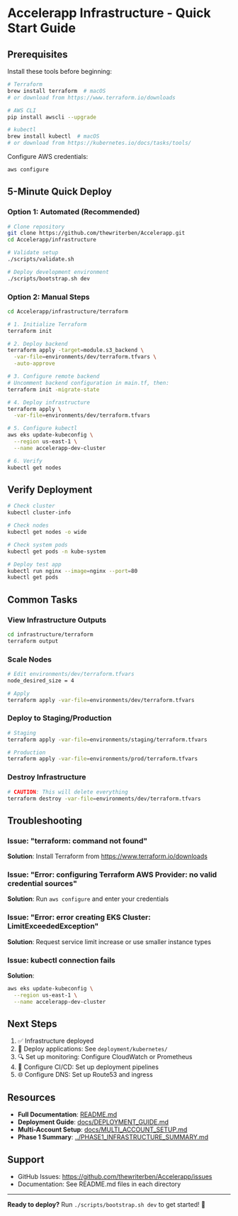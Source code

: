 # Accelerapp Infrastructure - Quick Start Guide

## Prerequisites

Install these tools before beginning:

```bash
# Terraform
brew install terraform  # macOS
# or download from https://www.terraform.io/downloads

# AWS CLI
pip install awscli --upgrade

# kubectl
brew install kubectl  # macOS
# or download from https://kubernetes.io/docs/tasks/tools/
```

Configure AWS credentials:

```bash
aws configure
```

## 5-Minute Quick Deploy

### Option 1: Automated (Recommended)

```bash
# Clone repository
git clone https://github.com/thewriterben/Accelerapp.git
cd Accelerapp/infrastructure

# Validate setup
./scripts/validate.sh

# Deploy development environment
./scripts/bootstrap.sh dev
```

### Option 2: Manual Steps

```bash
cd Accelerapp/infrastructure/terraform

# 1. Initialize Terraform
terraform init

# 2. Deploy backend
terraform apply -target=module.s3_backend \
  -var-file=environments/dev/terraform.tfvars \
  -auto-approve

# 3. Configure remote backend
# Uncomment backend configuration in main.tf, then:
terraform init -migrate-state

# 4. Deploy infrastructure
terraform apply \
  -var-file=environments/dev/terraform.tfvars

# 5. Configure kubectl
aws eks update-kubeconfig \
  --region us-east-1 \
  --name accelerapp-dev-cluster

# 6. Verify
kubectl get nodes
```

## Verify Deployment

```bash
# Check cluster
kubectl cluster-info

# Check nodes
kubectl get nodes -o wide

# Check system pods
kubectl get pods -n kube-system

# Deploy test app
kubectl run nginx --image=nginx --port=80
kubectl get pods
```

## Common Tasks

### View Infrastructure Outputs

```bash
cd infrastructure/terraform
terraform output
```

### Scale Nodes

```bash
# Edit environments/dev/terraform.tfvars
node_desired_size = 4

# Apply
terraform apply -var-file=environments/dev/terraform.tfvars
```

### Deploy to Staging/Production

```bash
# Staging
terraform apply -var-file=environments/staging/terraform.tfvars

# Production
terraform apply -var-file=environments/prod/terraform.tfvars
```

### Destroy Infrastructure

```bash
# CAUTION: This will delete everything
terraform destroy -var-file=environments/dev/terraform.tfvars
```

## Troubleshooting

### Issue: "terraform: command not found"
**Solution**: Install Terraform from https://www.terraform.io/downloads

### Issue: "Error: configuring Terraform AWS Provider: no valid credential sources"
**Solution**: Run `aws configure` and enter your credentials

### Issue: "Error: error creating EKS Cluster: LimitExceededException"
**Solution**: Request service limit increase or use smaller instance types

### Issue: kubectl connection fails
**Solution**: 
```bash
aws eks update-kubeconfig \
  --region us-east-1 \
  --name accelerapp-dev-cluster
```

## Next Steps

1. ✅ Infrastructure deployed
2. 📝 Deploy applications: See `deployment/kubernetes/`
3. 🔍 Set up monitoring: Configure CloudWatch or Prometheus
4. 🚀 Configure CI/CD: Set up deployment pipelines
5. 🌐 Configure DNS: Set up Route53 and ingress

## Resources

- **Full Documentation**: [README.md](README.md)
- **Deployment Guide**: [docs/DEPLOYMENT_GUIDE.md](docs/DEPLOYMENT_GUIDE.md)
- **Multi-Account Setup**: [docs/MULTI_ACCOUNT_SETUP.md](docs/MULTI_ACCOUNT_SETUP.md)
- **Phase 1 Summary**: [../PHASE1_INFRASTRUCTURE_SUMMARY.md](../PHASE1_INFRASTRUCTURE_SUMMARY.md)

## Support

- GitHub Issues: https://github.com/thewriterben/Accelerapp/issues
- Documentation: See README.md files in each directory

---

**Ready to deploy?** Run `./scripts/bootstrap.sh dev` to get started! 🚀

